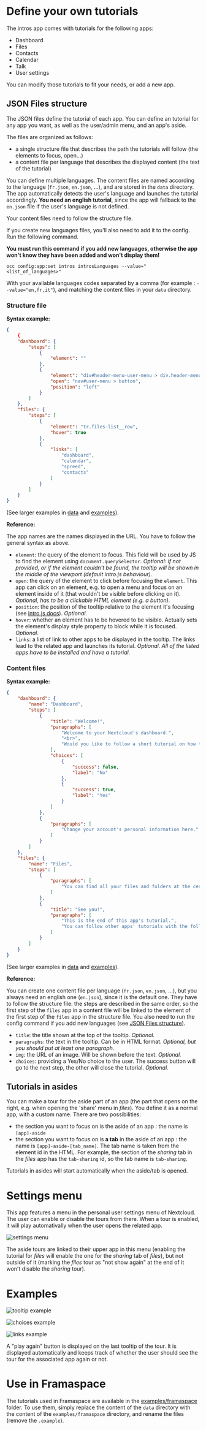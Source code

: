 # Define your own tutorials

The intros app comes with tutorials for the following apps:

- Dashboard
- Files
- Contacts
- Calendar
- Talk
- User settings

You can modify those tutorials to fit your needs, or add a new app.

## JSON Files structure 

The JSON files define the tutorial of each app. You can define an tutorial for any app you want, as well as the user/admin menu, and an app's aside.

The files are organized as follows:

- a single structure file that describes the path the tutorials will follow (the elements to focus, open...)
- a content file per language that describes the displayed content (the text of the tutorial)

You can define multiple languages. The content files are named according to the language (`fr.json`, `en.json`, ...), and are stored in the `data` directory. The app automatically detects the user's language and launches the tutorial accordingly. **You need an english tutorial**, since the app will fallback to the `en.json` file if the user's language is not defined.

Your content files need to follow the structure file.

If you create new languages files, you'll also need to add it to the config. Run the following command.

**You must run this command if you add new languages, otherwise the app won't know they have been added and won't display them!**

```
occ config:app:set intros introsLanguages --value="<list_of_languages>"
```

With your available languages codes separated by a comma (for example : `--value="en,fr,it"`), and matching the content files in your `data` directory.

### Structure file

**Syntax example:**

```json
{
    {
    "dashboard": {
        "steps": [
            {
                "element": ""
            },
            {
                "element": "div#header-menu-user-menu > div.header-menu__content > ul > li#profile",
                "open": "nav#user-menu > button",
                "position": "left"
            }
        ]
    },
    "files": {
        "steps": [
            {
                "element": "tr.files-list__row",
                "hover": true
            },
            {
                "links": [
                    "dashboard",
                    "calendar",
                    "spreed",
                    "contacts"
                ]
            }
        ]
    }
}
```

(See larger examples in [data](./data/) and [examples](./examples/)).

**Reference:**

The app names are the names displayed in the URL. You have to follow the general syntax as above.

- `element`: the query of the element to focus. This field will be used by JS to find the element using `document.querySelector`. *Optional: if not provided, or if the element couldn't be found, the tooltip will be shown in the middle of the viewport (default intro.js behaviour).*
- `open`: the query of the element to click before focusing the `element`. This app can click on an element, e.g. to open a menu and focus on an element inside of it (that wouldn't be visible before clicking on it). *Optional, has to be a clickable HTML element (e.g. a button).*
- `position`: the position of the tooltip relative to the element it's focusing (see [intro.js docs](https://introjs.com/docs/examples/basic/tooltip-positions)). *Optional.*
- `hover`: whether an element has to be hovered to be visible. Actually sets the element's display style property to block while it is focused. *Optional.*
- `links`: a list of link to other apps to be displayed in the tooltip. The links lead to the related app and launches its tutorial. *Optional. All of the listed apps have to be installed and have a tutorial.*

### Content files

**Syntax example:**

```json
{
    "dashboard": {
        "name": "Dashboard",
        "steps": [
            {
                "title": "Welcome!",
                "paragraphs": [
                    "Welcome to your Nextcloud's dashboard.",
                    "<br>",
                    "Would you like to follow a short tutorial on how to use Nextcloud ?"
                ],
                "choices": [
                    {
                        "success": false,
                        "label": "No"
                    },
                    {
                        "success": true,
                        "label": "Yes"
                    }
                ]
            },
            {
                "paragraphs": [
                    "Change your account's personal information here."
                ]
            }
        ]
    },
    "files": {
        "name": "Files",
        "steps": [
            {
                "paragraphs": [
                    "You can find all your files and folders at the center of this page."
                ]
            },
            {
                "title": "See you!",
                "paragraphs": [
                    "This is the end of this app's tutorial.",
                    "You can follow other apps' tutorials with the following buttons:"
                ]
            }
        ]
    }
}
```

(See larger examples in [data](./data/) and [examples](./examples/)).


**Reference:**

You can create one content file per language (`fr.json`, `en.json`, ...), but you always need an english one (`en.json`), since it is the default one. They have to follow the structure file: the steps are described in the same order, so the first step of the `files` app in a content file will be linked to the element of the first step of the `files` app in the structure file. You also need to run the config command if you add new languages (see [JSON Files structure](##json-files-structure)).

- `title`: the title shown at the top of the tooltip. *Optional.*
- `paragraphs`: the text in the tooltip. Can be in HTML format. *Optional, but you should put at least one paragraph.*
- `img`: the URL of an image. Will be shown before the text. *Optional.*
- `choices`: providing a Yes/No choice to the user. The success button will go to the next step, the other will close the tutorial. *Optional.*

## Tutorials in asides

You can make a tour for the aside part of an app (the part that opens on the right, e.g. when opening the 'share' menu in *files*). You define it as a normal app, with a custom name. There are two possibilities:

- the section you want to focus on is the aside of an app : the name is `[app]-aside`
- the section you want to focus on is **a tab** in the aside of an app : the name is `[app]-aside-[tab_name]`. The tab name is taken from the element id in the HTML. For example, the section of the *sharing* tab in the *files* app has the `tab-sharing` id, so the tab name is `tab-sharing`.

Tutorials in asides will start automatically when the aside/tab is opened.

# Settings menu

This app features a menu in the personal user settings menu of Nextcloud. The user can enable or disable the tours from there. When a tour is enabled, it will play automativally when the user opens the related app.

![settings menu](./screenshots/settings.png "Settings menu")

The aside tours are linked to their upper app in this menu (enabling the tutorial for *files* will enable the one for the *sharing* tab of *files*), but not outside of it (marking the *files* tour as "not show again" at the end of it won't disable the *sharing* tour).

# Examples

![tooltip example](./screenshots/example.png "Tooltip example")

![choices example](./screenshots/choices.png "Choices example")

![links example](./screenshots/seeyou.png "Links example")

A "play again" button is displayed on the last tooltip of the tour. It is displayed automatically and keeps track of whether the user should see the tour for the associated app again or not.

# Use in Framaspace

The tutorials used in Framaspace are available in the [examples/framaspace](./examples/framaspace/) folder. To use them, simply replace the content of the `data` directory with the content of the `examples/framaspace` directory, and rename the files (remove the `.example`).